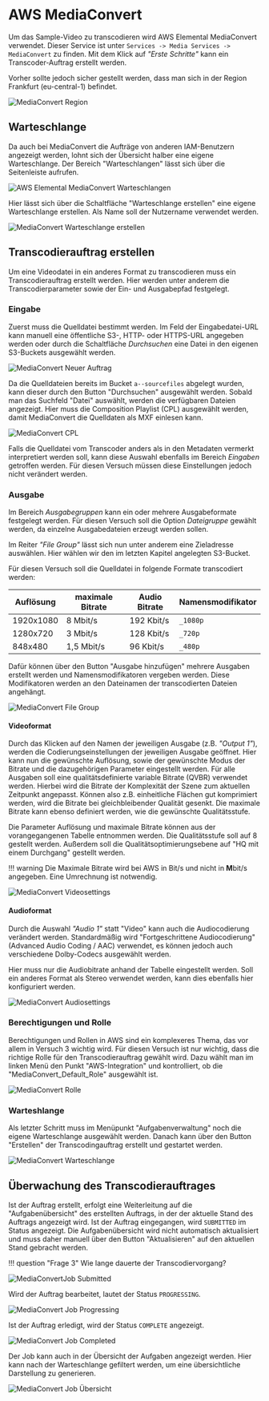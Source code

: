 # AWS MediaConvert

Um das Sample-Video zu transcodieren wird AWS Elemental MediaConvert verwendet. Dieser Service ist unter `Services -> Media Services -> MediaConvert` zu finden. Mit dem Klick auf *"Erste Schritte"* kann ein Transcoder-Auftrag erstellt werden. 

Vorher sollte jedoch sicher gestellt werden, dass man sich in der Region Frankfurt (eu-central-1) befindet.

![MediaConvert Region](../assets/versuch1/mediaconvert_region.png)

## Warteschlange

Da auch bei MediaConvert die Aufträge von anderen IAM-Benutzern angezeigt werden, lohnt sich der Übersicht halber eine eigene Warteschlange. Der Bereich "Warteschlangen" lässt sich über die Seitenleiste aufrufen.

![AWS Elemental MediaConvert Warteschlangen](../assets/versuch1/mediaconvert_queue.png)

Hier lässt sich über die Schaltfläche "Warteschlange erstellen" eine eigene Warteschlange erstellen. Als Name soll der Nutzername verwendet werden.

![MediaConvert Warteschlange erstellen](../assets/versuch1/mediaconvert_queue_create.png)

## Transcodierauftrag erstellen

Um eine Videodatei in ein anderes Format zu transcodieren muss ein Transcodierauftrag erstellt werden. Hier werden unter anderem die Transcodierparameter sowie der Ein- und Ausgabepfad festgelegt.

### Eingabe

Zuerst muss die Quelldatei bestimmt werden. Im Feld der Eingabedatei-URL kann manuell eine öffentliche S3-, HTTP- oder HTTPS-URL angegeben werden oder durch die Schaltfläche *Durchsuchen* eine Datei in den eigenen S3-Buckets ausgewählt werden. 

![MediaConvert Neuer Auftrag](../assets/versuch1/mediaconvert_new_job.png)

Da die Quelldateien bereits im Bucket `a--sourcefiles` abgelegt wurden, kann dieser durch den Button "Durchsuchen" ausgewählt werden. Sobald man das Suchfeld "Datei" auswählt, werden die verfügbaren Dateien angezeigt. Hier muss die Composition Playlist (CPL) ausgewählt werden, damit MediaConvert die Quelldaten als MXF einlesen kann.

![MediaConvert CPL](../assets/versuch1/mediaconvert_cpl.png)

Falls die Quelldatei vom Transcoder anders als in den Metadaten vermerkt interpretiert werden soll, kann diese Auswahl ebenfalls im Bereich *Eingaben* getroffen werden. Für diesen Versuch müssen diese Einstellungen jedoch nicht verändert werden.

### Ausgabe

Im Bereich *Ausgabegruppen* kann ein oder mehrere Ausgabeformate festgelegt werden. Für diesen Versuch soll die Option *Dateigruppe* gewählt werden, da einzelne Ausgabedateien erzeugt werden sollen.

Im Reiter *"File Group"* lässt sich nun unter anderem eine Zieladresse auswählen. Hier wählen wir den im letzten Kapitel angelegten S3-Bucket.

Für diesen Versuch soll die Quelldatei in folgende Formate transcodiert werden:

| Auflösung | maximale Bitrate | Audio Bitrate | Namensmodifikator |
| --------- | ---------------- | ------------- | ----------------- |
| 1920x1080 | 8     Mbit/s     | 192 Kbit/s    | `_1080p`          |
| 1280x720  | 3     Mbit/s     | 128 Kbit/s    | `_720p`           |
| 848x480   | 1,5   Mbit/s     | 96 Kbit/s     | `_480p`           |

Dafür können über den Button "Ausgabe hinzufügen" mehrere Ausgaben erstellt werden und Namensmodifikatoren vergeben werden. Diese Modifikatoren werden an den Dateinamen der transcodierten Dateien angehängt.

![MediaConvert File Group](../assets/versuch1/mediaconvert_output.png)

#### Videoformat

Durch das Klicken auf den Namen der jeweiligen Ausgabe (z.B. *"Output 1"*), werden die Codierungseinstellungen der jeweiligen Ausgabe geöffnet. Hier kann nun die gewünschte Auflösung, sowie der gewünschte Modus der Bitrate und die dazugehörigen Parameter eingestellt werden. Für alle Ausgaben soll eine qualitätsdefinierte variable Bitrate (QVBR) verwendet werden. Hierbei wird die Bitrate der Komplexität der Szene zum aktuellen Zeitpunkt angepasst. Können also z.B. einheitliche Flächen gut komprimiert werden, wird die Bitrate bei gleichbleibender Qualität gesenkt. Die maximale Bitrate kann ebenso definiert werden, wie die gewünschte Qualitätsstufe.

Die Parameter Auflösung und maximale Bitrate können aus der vorangegangenen Tabelle entnommen werden. Die Qualitätsstufe soll auf 8 gestellt werden. Außerdem soll die Qualitätsoptimierungsebene auf "HQ mit einem Durchgang" gestellt werden.

!!! warning
    Die Maximale Bitrate wird bei AWS in Bit/s und nicht in **M**bit/s angegeben. Eine Umrechnung ist notwendig.

![MediaConvert Videosettings](../assets/versuch1/mediaconvert_video.png)

#### Audioformat

Durch die Auswahl *"Audio 1"* statt "Video" kann auch die Audiocodierung verändert werden. Standardmäßig wird "Fortgeschrittene Audiocodierung" (Advanced Audio Coding / AAC) verwendet, es können jedoch auch verschiedene Dolby-Codecs ausgewählt werden.

Hier muss nur die Audiobitrate anhand der Tabelle eingestellt werden. Soll ein anderes Format als Stereo verwendet werden, kann dies ebenfalls hier konfiguriert werden.

![MediaConvert Audiosettings](../assets/versuch1/mediaconvert_audio.png)

### Berechtigungen und Rolle

Berechtigungen und Rollen in AWS sind ein komplexeres Thema, das vor allem in Versuch 3 wichtig wird. Für diesen Versuch ist nur wichtig, dass die richtige Rolle für den Transcodierauftrag gewählt wird. Dazu wählt man im linken Menü den Punkt "AWS-Integration" und kontrolliert, ob die "MediaConvert_Default_Role" ausgewählt ist.

![MediaConvert Rolle](../assets/versuch1/mediaconvert_role.png)

### Warteshlange

Als letzter Schritt muss im Menüpunkt "Aufgabenverwaltung" noch die eigene Warteschlange ausgewählt werden. Danach kann über den Button "Erstellen" der Transcodingauftrag erstellt und gestartet werden.

![MediaConvert Warteschlange](../assets/versuch1/mediaconvert_job_queue.png)

## Überwachung des Transcodierauftrages

Ist der Auftrag erstellt, erfolgt eine Weiterleitung auf die "Aufgabenübersicht" des erstellten Auftrags, in der der aktuelle Stand des Auftrags angezeigt wird. Ist der Auftrag eingegangen, wird `SUBMITTED` im Status angezeigt. Die Aufgabenübersicht wird nicht automatisch aktualisiert und muss daher manuell über den Button "Aktualisieren" auf den aktuellen Stand gebracht werden.

!!! question "Frage 3"
    Wie lange dauerte der Transcodiervorgang?

![MediaConvertJob Submitted](../assets/versuch1/mediaconvert_job_submitted.png)

Wird der Auftrag bearbeitet, lautet der Status `PROGRESSING`.

![MediaConvert Job Progressing](../assets/versuch1/mediaconvert_job_progressing.png)

Ist der Auftrag erledigt, wird der Status `COMPLETE` angezeigt.

![MediaConvert Job Completed](../assets/versuch1/mediaconvert_job_complete.png)

Der Job kann auch in der Übersicht der Aufgaben angezeigt werden. Hier kann nach der Warteschlange gefiltert werden, um eine übersichtliche Darstellung zu generieren.

![MediaConvert Job Übersicht](../assets/versuch1/mediaconvert_job_overview.png)